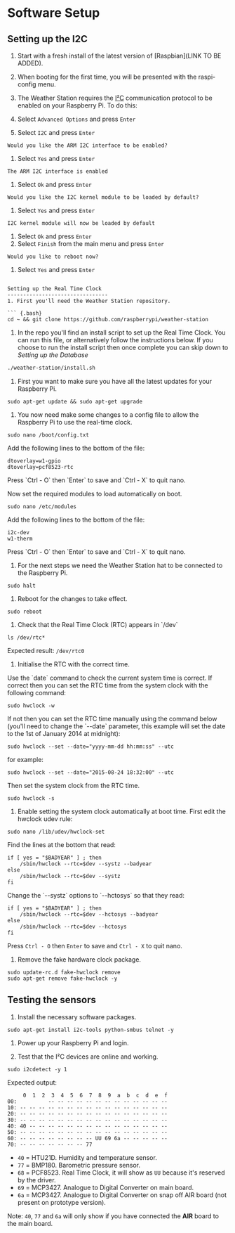 Software Setup
==============

Setting up the I2C
------------------------------

1.  Start with a fresh install of the latest version of [Raspbian](LINK
TO BE ADDED).
1.  When booting for the first time, you will be presented with the
    raspi-config menu.
1.  The Weather Station requires the
    [I²C](<https://en.wikipedia.org/wiki/I%C2%B2C>) communication
    protocol to be enabled on your Raspberry Pi. To do this:

1. Select `Advanced Options` and press `Enter`
1. Select `I2C` and press `Enter`
```
Would you like the ARM I2C interface to be enabled?
```
1. Select  `Yes` and press `Enter`
```
The ARM I2C interface is enabled
```
1.  Select `Ok` and press `Enter`
```
Would you like the I2C kernel module to be loaded by default?
```
1. Select `Yes` and press `Enter`
```
I2C kernel module will now be loaded by default
```
1. Select `Ok` and press `Enter`
1. Select `Finish` from the main menu and press `Enter`
```
Would you like to reboot now?
```
1. Select `Yes` and press `Enter`
```

Setting up the Real Time Clock
--------------------------------
1. First you'll need the Weather Station repository.

``` {.bash}
cd ~ && git clone https://github.com/raspberrypi/weather-station
```

1. In the repo you'll find an install script to set up the Real Time Clock. You can run this file, or alternatively follow the instructions below. If you choose to run the install script then once complete you can skip down to *Setting up the Database*

```bash
./weather-station/install.sh
```

1.  First you want to make sure you have all the latest updates for your
    Raspberry Pi.

``` {.bash}
sudo apt-get update && sudo apt-get upgrade
```

1.  You now need make some changes to a config file to allow the
    Raspberry Pi to use the real-time clock.

``` {.bash}
sudo nano /boot/config.txt
```

Add the following lines to the bottom of the file:

``` {.bash}
dtoverlay=w1-gpio
dtoverlay=pcf8523-rtc
```

Press \`Ctrl - O\` then \`Enter\` to save and \`Ctrl - X\` to quit nano.

Now set the required modules to load automatically on boot.

``` {.bash}
sudo nano /etc/modules
```

Add the following lines to the bottom of the file:

``` {.bash}
i2c-dev
w1-therm
```

Press \`Ctrl - O\` then \`Enter\` to save and \`Ctrl - X\` to quit nano.

1.  For the next steps we need the Weather Station hat to be connected
    to the Raspberry Pi.

``` {.bash}
sudo halt
```

1.  Reboot for the changes to take effect.

``` {.bash}
sudo reboot
```

1.  Check that the Real Time Clock (RTC) appears in \`/dev\`

``` {.bash}
ls /dev/rtc*
```

Expected result: `/dev/rtc0`

1.  Initialise the RTC with the correct time.

Use the \`date\` command to check the current system time is correct. If
correct then you can set the RTC time from the system clock with the
following command:

``` {.bash}
sudo hwclock -w
```

If not then you can set the RTC time manually using the command below
(you'll need to change the \`--date\` parameter, this example will set
the date to the 1st of January 2014 at midnight):

``` {.bash}
sudo hwclock --set --date="yyyy-mm-dd hh:mm:ss" --utc
```

for example:

``` {.bash}
sudo hwclock --set --date="2015-08-24 18:32:00" --utc
```

Then set the system clock from the RTC time.

``` {.bash}
sudo hwclock -s
```

1.  Enable setting the system clock automatically at boot time. First
    edit the hwclock udev rule:

``` {.bash}
sudo nano /lib/udev/hwclock-set
```

Find the lines at the bottom that read:

``` {.bash}
if [ yes = "$BADYEAR" ] ; then
    /sbin/hwclock --rtc=$dev --systz --badyear
else
    /sbin/hwclock --rtc=$dev --systz
fi
```

Change the \`--systz\` options to \`--hctosys\` so that they read:

``` {.bash}
if [ yes = "$BADYEAR" ] ; then
    /sbin/hwclock --rtc=$dev --hctosys --badyear
else
    /sbin/hwclock --rtc=$dev --hctosys
fi
```

Press `Ctrl - O` then `Enter` to save and `Ctrl - X` to quit nano.

1.  Remove the fake hardware clock package.

``` {.bash}
sudo update-rc.d fake-hwclock remove
sudo apt-get remove fake-hwclock -y
```

Testing the sensors
-------------------

1.  Install the necessary software packages.

``` {.bash}
sudo apt-get install i2c-tools python-smbus telnet -y
```

1.  Power up your Raspberry Pi and login.

2.  Test that the I²C devices are online and working.

``` {.bash}
sudo i2cdetect -y 1
```

Expected output:

```
	 0  1  2  3  4  5  6  7  8  9  a  b  c  d  e  f
00:          -- -- -- -- -- -- -- -- -- -- -- -- -- 
10: -- -- -- -- -- -- -- -- -- -- -- -- -- -- -- -- 
20: -- -- -- -- -- -- -- -- -- -- -- -- -- -- -- -- 
30: -- -- -- -- -- -- -- -- -- -- -- -- -- -- -- -- 
40: 40 -- -- -- -- -- -- -- -- -- -- -- -- -- -- -- 
50: -- -- -- -- -- -- -- -- -- -- -- -- -- -- -- -- 
60: -- -- -- -- -- -- -- -- UU 69 6a -- -- -- -- -- 
70: -- -- -- -- -- -- -- 77                         
```

- `40` = HTU21D. Humidity and temperature sensor.
- `77` = BMP180. Barometric pressure sensor.
- `68` = PCF8523. Real Time Clock, it will show as `UU` because it's reserved by the driver.
- `69` = MCP3427. Analogue to Digital Converter on main board.
- `6a` = MCP3427. Analogue to Digital Converter on snap off AIR board (not present on prototype version).

Note: `40`, `77` and `6a` will only show if you have connected the **AIR** board to the main board.

